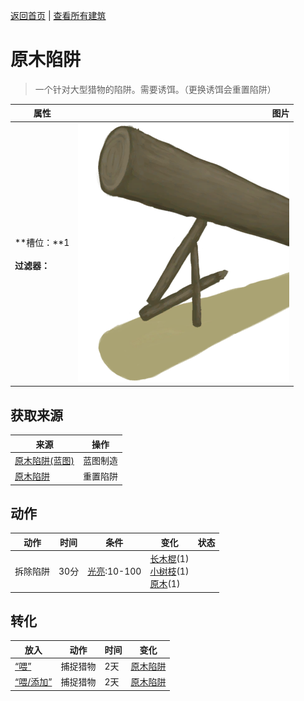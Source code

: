 [返回首页](index.md)   |  [查看所有建筑](building.md)
# 原木陷阱  
> 一个针对大型猎物的陷阱。需要诱饵。（更换诱饵会重置陷阱）  
  
  属性  |   图片   
 ----  |  ----:   
 **槽位：**1<br><br>**过滤器：**  |  ![](Sprite/LogTrap.png)   
  
## 获取来源  
来源  |  操作  
----  |  ----  
[原木陷阱(蓝图)](Bp_LogTrap.md)  |  蓝图制造  
[原木陷阱](LogTrapTriggered.md)  |  重置陷阱  
## 动作  
动作  |  时间  |  条件  |  变化  |  状态  
----  |  ----  |  ----  |  ----  |  ----  
拆除陷阱  |  30分  |  [光亮](Light.md):10-100  |  [长木棍](StickLong.md)(1)<br>[小树枝](Sticks.md)(1)<br>[原木](Log.md)(1)  |    
## 转化  
放入  |  动作  |  时间  |  变化  
----  |  ----  |  ----  |  ----  
[“喂”](tag_Meat.md)  |  捕捉猎物  |  2天  |  [原木陷阱](LogTrapTriggered.md)  
[“喂/添加”](tag_Feed.md)  |  捕捉猎物  |  2天  |  [原木陷阱](LogTrapTriggered.md)  
